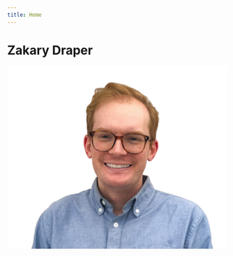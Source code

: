 ```yaml
---
title: Home
---
```

# Zakary Draper

![Zakary Draper][headshot]

[headshot]: /assets/images/headshot-no-bg.png

